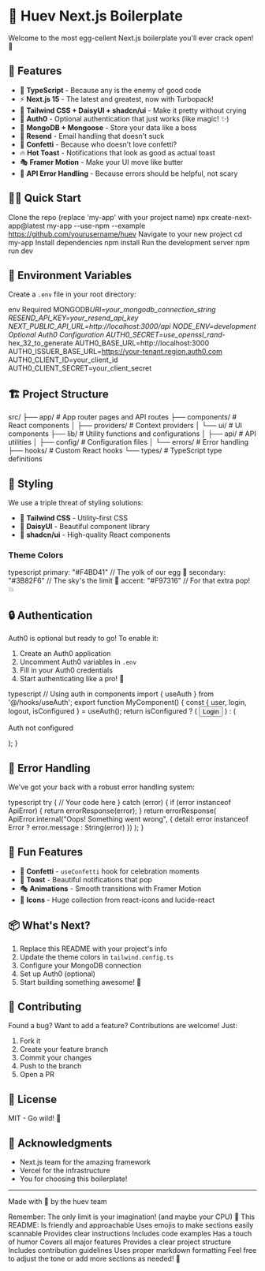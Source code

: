 # 🥚 Huev Next.js Boilerplate

Welcome to the most egg-cellent Next.js boilerplate you'll ever crack open! 🍳

## 🚀 Features

- 🎯 **TypeScript** - Because any is the enemy of good code
- ⚡ **Next.js 15** - The latest and greatest, now with Turbopack!
- 🎨 **Tailwind CSS + DaisyUI + shadcn/ui** - Make it pretty without crying
- 🔐 **Auth0** - Optional authentication that just works (like magic! ✨)
- 🍃 **MongoDB + Mongoose** - Store your data like a boss
- 📧 **Resend** - Email handling that doesn't suck
- 🎉 **Confetti** - Because who doesn't love confetti?
- 🔥 **Hot Toast** - Notifications that look as good as actual toast
- 🎭 **Framer Motion** - Make your UI move like butter
- 🎯 **API Error Handling** - Because errors should be helpful, not scary

## 🏃‍♂️ Quick Start

Clone the repo (replace 'my-app' with your project name)
npx create-next-app@latest my-app --use-npm --example https://github.com/yourusername/huev
Navigate to your new project
cd my-app
Install dependencies
npm install
Run the development server
npm run dev

## 🔧 Environment Variables

Create a `.env` file in your root directory:

env
Required
MONGODB*URI=your_mongodb_connection_string
RESEND_API_KEY=your_resend_api_key
NEXT_PUBLIC_API_URL=http://localhost:3000/api
NODE_ENV=development
Optional Auth0 Configuration
AUTH0_SECRET=use_openssl_rand*-hex_32_to_generate
AUTH0_BASE_URL=http://localhost:3000
AUTH0_ISSUER_BASE_URL=https://your-tenant.region.auth0.com
AUTH0_CLIENT_ID=your_client_id
AUTH0_CLIENT_SECRET=your_client_secret

## 🏗️ Project Structure

src/
├── app/ # App router pages and API routes
├── components/ # React components
│ ├── providers/ # Context providers
│ └── ui/ # UI components
├── lib/ # Utility functions and configurations
│ ├── api/ # API utilities
│ ├── config/ # Configuration files
│ └── errors/ # Error handling
├── hooks/ # Custom React hooks
└── types/ # TypeScript type definitions

## 🎨 Styling

We use a triple threat of styling solutions:

- 🎨 **Tailwind CSS** - Utility-first CSS
- 🌸 **DaisyUI** - Beautiful component library
- 🎯 **shadcn/ui** - High-quality React components

### Theme Colors

typescript
primary: "#F4BD41" // The yolk of our egg 🍳
secondary: "#3B82F6" // The sky's the limit 🌌
accent: "#F97316" // For that extra pop! 💥

## 🔒 Authentication

Auth0 is optional but ready to go! To enable it:

1. Create an Auth0 application
2. Uncomment Auth0 variables in `.env`
3. Fill in your Auth0 credentials
4. Start authenticating like a pro! 🔐

typescript
// Using auth in components
import { useAuth } from '@/hooks/useAuth';
export function MyComponent() {
const { user, login, logout, isConfigured } = useAuth();
return isConfigured ? (
<button onClick={login}>Login</button>
) : (

<p>Auth not configured</p>
);
}

## 🚨 Error Handling

We've got your back with a robust error handling system:

typescript
try {
// Your code here
} catch (error) {
if (error instanceof ApiError) {
return errorResponse(error);
}
return errorResponse(
ApiError.internal("Oops! Something went wrong", {
detail: error instanceof Error ? error.message : String(error)
})
);
}

## 🎉 Fun Features

- 🎊 **Confetti** - `useConfetti` hook for celebration moments
- 🍞 **Toast** - Beautiful notifications that pop
- 🎭 **Animations** - Smooth transitions with Framer Motion
- 🎨 **Icons** - Huge collection from react-icons and lucide-react

## 📦 What's Next?

1. Replace this README with your project's info
2. Update the theme colors in `tailwind.config.ts`
3. Configure your MongoDB connection
4. Set up Auth0 (optional)
5. Start building something awesome! 🚀

## 🤝 Contributing

Found a bug? Want to add a feature? Contributions are welcome! Just:

1. Fork it
2. Create your feature branch
3. Commit your changes
4. Push to the branch
5. Open a PR

## 📝 License

MIT - Go wild! 🎉

## 🙏 Acknowledgments

- Next.js team for the amazing framework
- Vercel for the infrastructure
- You for choosing this boilerplate!

---

Made with 🥚 by the huev team

Remember: The only limit is your imagination! (and maybe your CPU) 🚀
This README:
Is friendly and approachable
Uses emojis to make sections easily scannable
Provides clear instructions
Includes code examples
Has a touch of humor
Covers all major features
Provides a clear project structure
Includes contribution guidelines
Uses proper markdown formatting
Feel free to adjust the tone or add more sections as needed! 🎉
